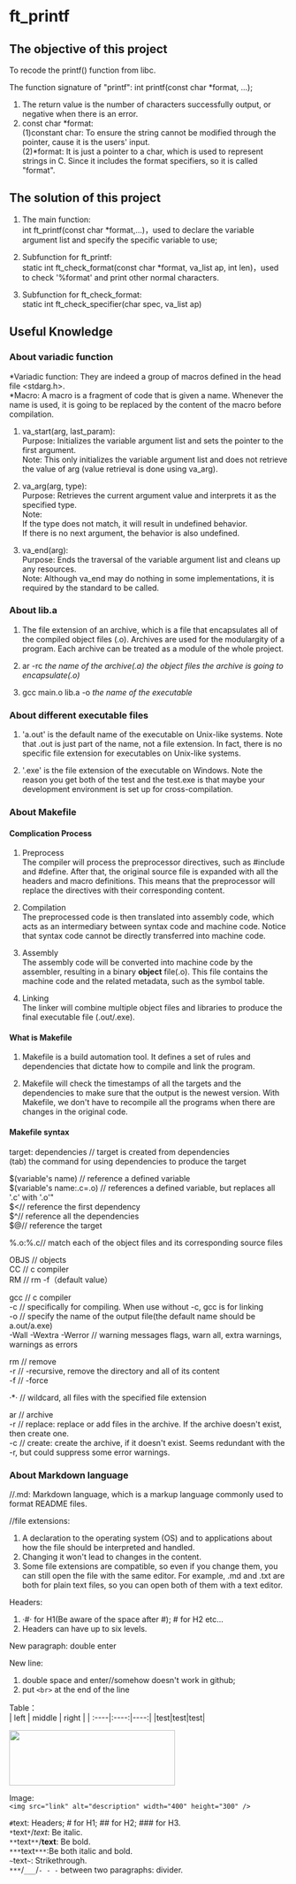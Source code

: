 # ft_printf
## The **objective** of this project
To recode the printf() function from libc.

The function signature of "printf": int printf(const char *format, ...);<br>
1. The return value is the number of characters successfully output, or negative when there is an error.<br>
2. const char *format:<br>
(1)constant char: To ensure the string cannot be modified through the pointer, cause it is the users' input.<br>
(2)*format: It is just a pointer to a char, which is used to represent strings in C. Since it includes the format specifiers, so it is called "format".

## The **solution** of this project
1. The main function: <br>
int ft_printf(const char *format,...)，used to declare the variable argument list and specify the specific variable to use;<br>


2. Subfunction for ft_printf:<br>
static int ft_check_format(const char *format, va_list ap, int len)，used to check '%format' and print other normal characters.<br>


3. Subfunction for ft_check_format:<br>
static int ft_check_specifier(char spec, va_list ap)

## Useful Knowledge
### About variadic function
*Variadic function: They are indeed a group of macros defined in the head file <stdarg.h>.<br>
*Macro:  A macro is a fragment of code that is given a name. Whenever the name is used, it is going to be replaced by the content of the macro before compilation.<br>


1. va_start(arg, last_param):<br>
Purpose: Initializes the variable argument list and sets the pointer to the first argument.<br>
Note: This only initializes the variable argument list and does not retrieve the value of arg (value retrieval is done using va_arg).<br>


2. va_arg(arg, type):<br>
Purpose: Retrieves the current argument value and interprets it as the specified type.<br>
Note:<br>
If the type does not match, it will result in undefined behavior.<br>
If there is no next argument, the behavior is also undefined.<br>


3. va_end(arg):<br>
Purpose: Ends the traversal of the variable argument list and cleans up any resources.<br>
Note: Although va_end may do nothing in some implementations, it is required by the standard to be called.<br>

### About lib.a
1. The file extension of an archive, which is a file that encapsulates all of the compiled object files (.o). Archives are used for the modulargity of a program. Each archive can be treated as a module of the whole project.<br>


2. ar -rc *the name of the archive(.a)* *the object files the archive is going to encapsulate(.o)*<br>


3. gcc main.o lib.a -o *the name of the executable*<br>

### About different executable files
1. 'a.out' is the default name of the executable on Unix-like systems. Note that .out is just part of the name, not a file extension. In fact, there is no specific file extension for executables on Unix-like systems.<br>


2. '.exe' is the file extension of the executable on Windows. Note the reason you get both of the test and the test.exe is that maybe your development environment is set up for cross-compilation.<br>

### About Makefile
#### Complication Process
1. Preprocess<br>
The compiler will process the preprocessor directives, such as #include and #define. After that, the original source file is expanded with all the headers and macro definitions. This means that the preprocessor will replace the directives with their corresponding content.<br>


2. Compilation<br>
The preprocessed code is then translated into assembly code, which acts as an intermediary between syntax code and machine code. Notice that syntax code cannot be directly transferred into machine code.<br>


3. Assembly<br>
The assembly code will be converted into machine code by the assembler, resulting in a binary **object** file(.o). This file contains the machine code and the related metadata, such as the symbol table.<br>


4. Linking<br>
The linker will combine multiple object files and libraries to produce the final executable file (.out/.exe).<br>

#### What is Makefile
1. Makefile is a build automation tool. It defines a set of rules and dependencies that dictate how to compile and link the program.<br>


2. Makefile will check the timestamps of all the targets and the dependencies to make sure that the output is the newest version. With Makefile, we don't have to recompile all the programs when there are changes in the original code.<br>

#### Makefile syntax
target: dependencies // target is created from dependencies<br>
(tab) the command for using dependencies to produce the target<br>


$(variable's name) // reference a defined variable<br>
$(variable's name:.c=.o) // references a defined variable, but replaces all '.c' with '.o'"<br>
$<// reference the first dependency<br>
$^// reference all the dependencies<br>
$@// reference the target<br>


%.o:%.c// match each of the object files and its corresponding source files<br>


OBJS // objects<br>
CC // c compiler<br>
RM // rm -f（default value）<br>


gcc // c compiler<br>
-c // specifically for compiling. When use without -c, gcc is for linking<br>
-o // specify the name of the output file(the default name should be a.out/a.exe)<br>
-Wall -Wextra -Werror // warning messages flags, warn all, extra warnings, warnings as errors<br>


rm // remove<br>
-r // -recursive, remove the directory and all of its content<br>
-f // -force<br>


·*· // wildcard, all files with the specified file extension<br>


ar // archive<br>
-r // replace: replace or add files in the archive. If the archive doesn't exist, then create one.<br>
-c // create: create the archive, if it doesn't exist. Seems redundant with the -r, but could suppress some error warnings.<br>



### About **Markdown language**
//.md: Markdown language, which is a markup language commonly used to format README files.<br>


//file extensions: <br>
1. A declaration to the operating system (OS) and to applications about how the file should be interpreted and handled.<br>
2. Changing it won't lead to changes in the content.<br>
3. Some file extensions are compatible, so even if you change them, you can still open the file with the same editor. For example, .md and .txt are both for plain text files, so you can open both of them with a text editor.<br>


Headers: <br>
1. ·#· for H1(Be aware of the space after #); # for H2 etc...  <br>
2. Headers can have up to six levels.<br>


New paragraph: double enter<br>


New line: <br>
1. double space and enter//somehow doesn't work in github;<br>
2. put `<br>` at the end of the line<br>


Table：<br>
| left | middle | right |
| :----|:----:|----:|
|test|test|test|

<img src="https://github.com/user-attachments/assets/4af534f8-ba85-4b20-bfc2-e77b0466f1ba" width="300" height="100" />

Image: <br>
`<img src="link" alt="description" width="400" height="300" />`


`#`text: Headers; # for H1; ## for H2; ### for H3.<br>
`*`text`*`/_text_: Be italic.<br>
`**`text`**`/__text__: Be bold.<br>
`***`text`***`:Be both italic and bold.<br>
`~`text`~`: Strikethrough.<br>
`***`/`___`/`- - -` between two paragraphs: divider.<br>

